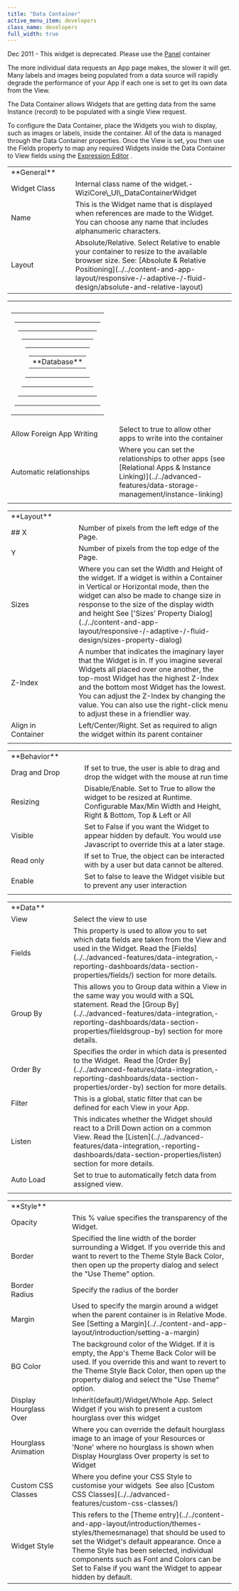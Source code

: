 ```yaml
---
title: "Data Container"
active_menu_item: developers
class_name: developers
full_width: true
---
```



Dec 2011 - This widget is deprecated. Please use the [Panel](panel) container

The more individual data requests an App page makes, the slower it will get. Many labels and images being populated from a data source will rapidly degrade the performance of your App if each one is set to get its own data from the View.

The Data Container allows Widgets that are getting data from the same Instance (record) to be populated with a single View request.

To configure the Data Container, place the Widgets you wish to display, such as images or labels, inside the container. All of the data is managed through the Data Container properties. Once the View is set, you then use the Fields property to map any required Widgets inside the Data Container to View fields using the [Expression Editor](../../advanced-features/data-integration,-reporting-dashboards/data-section-properties/the-expression-editor) .

<table>
<tr>
<td width="148">
<a id="general"> </a> **General**

</td>
<td width="37">
</td>
<td width="757">
</td>
</tr>
<tr>
<td width="148">
Widget Class

</td>
<td width="37">
</td>
<td width="757">
Internal class name of the widget.- WiziCore\_UI\_DataContainerWidget

</td>
</tr>
<tr>
<td width="148">
Name

</td>
<td width="37">
</td>
<td width="757">
This is the Widget name that is displayed when references are made to the Widget. You can choose any name that includes alphanumeric characters.

</td>
</tr>
<tr>
<td width="148">
Layout

</td>
<td width="37">
</td>
<td width="757">
Absolute/Relative. Select Relative to enable your container to resize to the available browser size. See: [Absolute & Relative Positioning](../../content-and-app-layout/responsive-/-adaptive-/-fluid-design/absolute-and-relative-layout)

</td>
</tr>
</table>
<table>
<tr>
<th style="vertical-align:top; width:167px; background-color:#ffffff;">
</th>
<th style="vertical-align:top; width:18px; background-color:#ffffff;">
</th>
<th style="vertical-align:top; width:767px; background-color:#ffffff;">
</th>
</tr>
<tr>
<td width="167">
<table>
<tr>
<th style="vertical-align:top; width:131px;">
<table>
<tr>
<td width="158">
<table>
<tr>
<td width="148">
<table>
<tr>
<td width="148">
<table>
<tr>
<td width="148">
<table>
<tr>
<td width="148">
<a id="database"> </a> **Database**

</td>
</tr>
</table>
</td>
</tr>
</table>
</td>
</tr>
</table>
</td>
</tr>
</table>
</td>
</tr>
</table>
</th>
</tr>
</table>
</td>
<td width="18">
</td>
<td width="767">
</td>
</tr>
<tr>
<td width="167">
Allow Foreign App Writing

</td>
<td width="18">
</td>
<td width="767">
Select to true to allow other apps to write into the container

</td>
</tr>
<tr>
<td width="167">
Automatic relationships

</td>
<td width="18">
</td>
<td width="767">
Where you can set the relationships to other apps (see [Relational Apps & Instance Linking)](../../advanced-features/data-storage-management/instance-linking)

</td>
</tr>
<tr>
<td width="167">
</td>
<td width="18">
</td>
<td width="767">
</td>
</tr>
</table>
<table>
<tr>
<td width="169">
<a id="layout"> </a> **Layout**

</td>
<td width="17">
</td>
<td width="756">
</td>
</tr>
<tr>
<td width="169">
## X

</td>
<td width="17">
</td>
<td width="756">
Number of pixels from the left edge of the Page.

</td>
</tr>
<tr>
<td width="169">
Y

</td>
<td width="17">
</td>
<td width="756">
Number of pixels from the top edge of the Page.

</td>
</tr>
<tr>
<td width="169">
Sizes

</td>
<td width="17">
</td>
<td width="756">
Where you can set the Width and Height of the widget. If a widget is within a Container in Vertical or Horizontal mode, then the widget can also be made to change size in response to the size of the display width and height See ['Sizes' Property Dialog](../../content-and-app-layout/responsive-/-adaptive-/-fluid-design/sizes-property-dialog)

</td>
</tr>
<tr>
<td width="169">
Z-Index

</td>
<td width="17">
</td>
<td width="756">
A number that indicates the imaginary layer that the Widget is in. If you imagine several Widgets all placed over one another, the top-most Widget has the highest Z-Index and the bottom most Widget has the lowest. You can adjust the Z-Index by changing the value. You can also use the right-click menu to adjust these in a friendlier way.

</td>
</tr>
<tr>
<td width="169">
Align in Container

</td>
<td width="17">
</td>
<td width="756">
Left/Center/Right. Set as required to align the widget within its parent container

</td>
</tr>
<tr>
<td width="169">
</td>
<td width="17">
</td>
<td width="756">
</td>
</tr>
</table>
<table>
<tr>
<td width="174">
<a id="behavior"> </a> **Behavior**

</td>
<td width="12">
</td>
<td width="756">
</td>
</tr>
<tr>
<td width="174">
Drag and Drop

</td>
<td width="12">
</td>
<td width="756">
If set to true, the user is able to drag and drop the widget with the mouse at run time

</td>
</tr>
<tr>
<td width="174">
Resizing

</td>
<td width="12">
</td>
<td width="756">
Disable/Enable. Set to True to allow the widget to be resized at Runtime. Configurable Max/Min Width and Height, Right & Bottom, Top & Left or All

</td>
</tr>
<tr>
<td width="174">
Visible

</td>
<td width="12">
</td>
<td width="756">
Set to False if you want the Widget to appear hidden by default. You would use Javascript to override this at a later stage.

</td>
</tr>
<tr>
<td width="174">
Read only

</td>
<td width="12">
</td>
<td width="756">
If set to True, the object can be interacted with by a user but data cannot be altered.

</td>
</tr>
<tr>
<td width="174">
Enable

</td>
<td width="12">
</td>
<td width="756">
Set to false to leave the Widget visible but to prevent any user interaction

</td>
</tr>
<tr>
<td width="174">
</td>
<td width="12">
</td>
<td width="756">
</td>
</tr>
</table>
<table>
<tr>
<td width="145">
<a id="data"> </a> **Data**

</td>
<td width="42">
</td>
<td width="755">

</td>
</tr>
<tr>
<td width="145">
View

</td>
<td width="42">
</td>
<td width="755">
Select the view to use

</td>
</tr>
<tr>
<td width="145">
Fields

</td>
<td width="42">
</td>
<td width="755">
This property is used to allow you to set which data fields are taken from the View and used in the Widget. Read the [Fields](../../advanced-features/data-integration,-reporting-dashboards/data-section-properties/fields/) section for more details.

</td>
</tr>
<tr>
<td width="145">
Group By

</td>
<td width="42">
</td>
<td width="755">
This allows you to Group data within a View in the same way you would with a SQL statement. Read the [Group By](../../advanced-features/data-integration,-reporting-dashboards/data-section-properties/fiieldsgroup-by) section for more details.

</td>
</tr>
<tr>
<td width="145">
Order By

</td>
<td width="42">
</td>
<td width="755">
Specifies the order in which data is presented to the Widget.  Read the [Order By](../../advanced-features/data-integration,-reporting-dashboards/data-section-properties/order-by) section for more details.

</td>
</tr>
<tr>
<td width="145">
Filter

</td>
<td width="42">
</td>
<td width="755">
This is a global, static filter that can be defined for each View in your App.

</td>
</tr>
<tr>
<td width="145">
Listen

</td>
<td width="42">
</td>
<td width="755">
This indicates whether the Widget should react to a Drill Down action on a common View. Read the [Listen](../../advanced-features/data-integration,-reporting-dashboards/data-section-properties/listen) section for more details.

</td>
</tr>
<tr>
<td width="145">
Auto Load

</td>
<td width="42">
</td>
<td width="755">
Set to true to automatically fetch data from assigned view.

</td>
</tr>
<tr>
<td width="145">
</td>
<td width="42">
</td>
<td width="755">
</td>
</tr>
</table>
<table>
<tr>
<td width="171">
<a id="style"> </a> **Style**

</td>
<td width="16">
</td>
<td width="755">
</td>
</tr>
<tr>
<td width="171">
Opacity

</td>
<td width="16">
</td>
<td width="755">
This % value specifies the transparency of the Widget.

</td>
</tr>
<tr>
<td width="171">
Border

</td>
<td width="16">
</td>
<td width="755">
Specified the line width of the border surrounding a Widget. If you override this and want to revert to the Theme Style Back Color, then open up the property dialog and select the "Use Theme" option.

</td>
</tr>
<tr>
<td width="171">
Border Radius

</td>
<td width="16">
</td>
<td width="755">
Specify the radius of the border

</td>
</tr>
<tr>
<td width="171">
Margin

</td>
<td width="16">
</td>
<td width="755">
Used to specify the margin around a widget when the parent container is in Relative Mode. See [Setting a Margin](../../content-and-app-layout/introduction/setting-a-margin)

</td>
</tr>
<tr>
<td width="171">
BG Color

</td>
<td width="16">
</td>
<td width="755">
The background color of the Widget. If it is empty, the App's Theme Back Color will be used. If you override this and want to revert to the Theme Style Back Color, then open up the property dialog and select the "Use Theme" option.

</td>
</tr>
<tr>
<td width="171">
Display Hourglass Over

</td>
<td width="16">
</td>
<td width="755">
Inherit(default)/Widget/Whole App. Select Widget if you wish to present a custom hourglass over this widget

</td>
</tr>
<tr>
<td width="171">
Hourglass Animation

</td>
<td width="16">
</td>
<td width="755">
Where you can override the default hourglass image to an image of your Resources or 'None' where no hourglass is shown when Display Hourglass Over property is set to Widget

</td>
</tr>
<tr>
<td width="171">
Custom CSS Classes

</td>
<td width="16">
</td>
<td width="755">
Where you define your CSS Style to customise your widgets  See also [Custom CSS Classes](../../advanced-features/custom-css-classes/)

</td>
</tr>
<tr>
<td width="171">
Widget Style

</td>
<td width="16">
</td>
<td width="755">
This refers to the [Theme entry](../../content-and-app-layout/introduction/themes-styles/themesmanage) that should be used to set the Widget's default appearance. Once a Theme Style has been selected, individual components such as Font and Colors can be Set to False if you want the Widget to appear hidden by default.

</td>
</tr>
</table>
